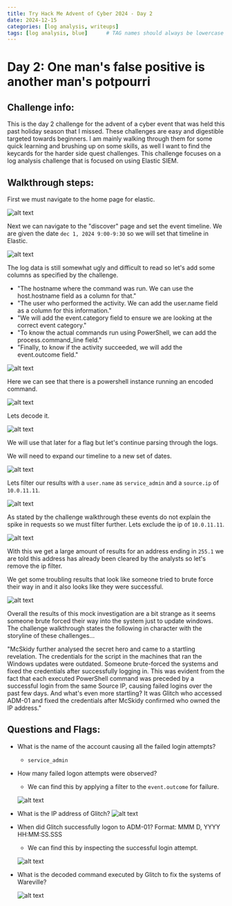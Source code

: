 ```yaml
---
title: Try Hack Me Advent of Cyber 2024 - Day 2
date: 2024-12-15
categories: [log analysis, writeups]
tags: [log analysis, blue]      # TAG names should always be lowercase
---
```



#  Day 2: One man's false positive is another man's potpourri



## Challenge info:


This is the day 2 challenge for the advent of a cyber event that was held this past holiday season that I missed. These challenges are easy and digestible targeted towards beginners. I am mainly walking through them for some quick learning and brushing up on some skills, as well I want to find the keycards for the harder side quest challenges. This challenge focuses on a log analysis challenge that is focused on using Elastic SIEM.


## Walkthrough steps:






First we must navigate to the home page for elastic.




![alt text](../assets/imgs/aocday2/image-12.png)




Next we can navigate to the "discover" page and set the event timeline. We are given the date `dec 1, 2024 9:00-9:30` so we will set that timeline in Elastic.


![alt text](../assets/imgs/aocday2/image-13.png)




The log data is still somewhat ugly and difficult to read so let's add some columns as specified by the challenge.


* "The hostname where the command was run. We can use the host.hostname field as a column for that."
* "The user who performed the activity. We can add the user.name field as a column for this information."
* "We will add the event.category field to ensure we are looking at the correct event category."
* "To know the actual commands run using PowerShell, we can add the process.command_line field."
* "Finally, to know if the activity succeeded, we will add the event.outcome field."




![alt text](../assets/imgs/aocday2/image-14.png)


Here we can see that there is a powershell instance running an encoded command.


![alt text](../assets/imgs/aocday2/image-15.png)


Lets decode it.


![alt text](../assets/imgs/aocday2/image-16.png)


We will use that later for a flag but let's continue parsing through the logs.


We will need to expand our timeline to a new set of dates.


![alt text](../assets/imgs/aocday2/image-21.png)


Lets filter our results with a `user.name` as `service_admin` and a `source.ip` of `10.0.11.11`.


![alt text](../assets/imgs/aocday2/image-22.png)


As stated by the challenge walkthrough these events do not explain the spike in requests so we must filter further. Lets exclude the ip of `10.0.11.11`.


![alt text](../assets/imgs/aocday2/image-23.png)


With this we get a large amount of results for an address ending in `255.1` we are told this address has already been cleared by the analysts so let's remove the ip filter.


We get some troubling results that look like someone tried to brute force their way in and it also looks like they were successful.




![alt text](../assets/imgs/aocday2/image-24.png)






Overall the results of this mock investigation are a bit strange as it seems someone brute forced their way into the system just to update windows. The challenge walkthrough states the following in character with the storyline of these challenges...


"McSkidy further analysed the secret hero and came to a startling revelation. The credentials for the script in the machines that ran the Windows updates were outdated. Someone brute-forced the systems and fixed the credentials after successfully logging in. This was evident from the fact that each executed PowerShell command was preceded by a successful login from the same Source IP, causing failed logins over the past few days. And what's even more startling? It was Glitch who accessed ADM-01 and fixed the credentials after McSkidy confirmed who owned the IP address."






## Questions and Flags:


* What is the name of the account causing all the failed login attempts?


   * `service_admin`


* How many failed logon attempts were observed?


   * We can find this by applying a filter to the `event.outcome` for failure.
  
   ![alt text](../assets/imgs/aocday2/image-26.png)


* What is the IP address of Glitch?
   ![alt text](../assets/imgs/aocday2/image-27.png)


* When did Glitch successfully logon to ADM-01? Format: MMM D, YYYY HH:MM:SS.SSS


   * We can find this by inspecting the successful login attempt.


   ![alt text](../assets/imgs/aocday2/image-28.png)




* What is the decoded command executed by Glitch to fix the systems of Wareville?


   ![alt text](../assets/imgs/aocday2/image-29.png)





















